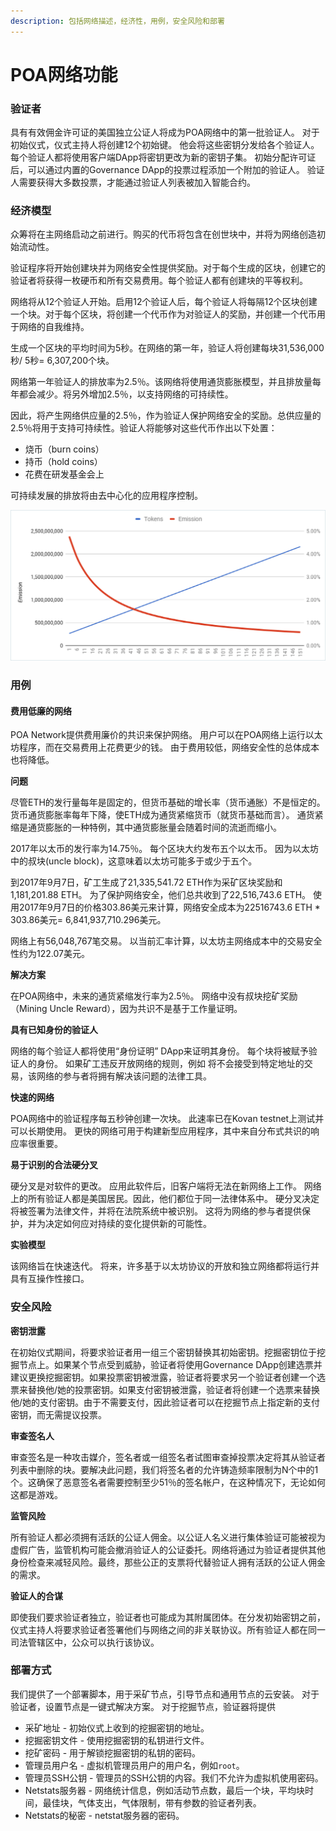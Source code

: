 ```yaml
---
description: 包括网络描述，经济性，用例，安全风险和部署
---
```


# POA网络功能

### 验证者

具有有效佣金许可证的美国独立公证人将成为POA网络中的第一批验证人。 对于初始仪式，仪式主持人将创建12个初始键。 他会将这些密钥分发给各个验证人。 每个验证人都将使用客户端DApp将密钥更改为新的密钥子集。 初始分配许可证后，可以通过内置的Governance DApp的投票过程添加一个附加的验证人。 验证人需要获得大多数投票，才能通过验证人列表被加入智能合约。

### 经济模型

众筹将在主网络启动之前进行。购买的代币将包含在创世块中，并将为网络创造初始流动性。

验证程序将开始创建块并为网络安全性提供奖励。对于每个生成的区块，创建它的验证者将获得一枚硬币和所有交易费用。每个验证人都有创建块的平等权利。

网络将从12个验证人开始。启用12个验证人后，每个验证人将每隔12个区块创建一个块。对于每个区块，将创建一个代币作为对验证人的奖励，并创建一个代币用于网络的自我维持。

生成一个区块的平均时间为5秒。在网络的第一年，验证人将创建每块31,536,000秒/ 5秒= 6,307,200个块。

网络第一年验证人的排放率为2.5％。该网络将使用通货膨胀模型，并且排放量每年都会减少。将另外增加2.5％，以支持网络的可持续性。

因此，将产生网络供应量的2.5％，作为验证人保护网络安全的奖励。总供应量的2.5％将用于支持可持续性。验证人将能够对这些代币作出以下处置：

* 烧币（burn coins）
* 持币（hold coins）
* 花费在研发基金会上

可持续发展的排放将由去中心化的应用程序控制。

![&#x6392;&#x653E;&#x7387;. X-axis - %, Y-axis - &#x5E74;&#x9650;](../../../.gitbook/assets/emission_rate_1.png)

### 用例

#### 费用低廉的网络

POA Network提供费用廉价的共识来保护网络。 用户可以在POA网络上运行以太坊程序，而在交易费用上花费更少的钱。 由于费用较低，网络安全性的总体成本也将降低。

**问题**

尽管ETH的发行量每年是固定的，但货币基础的增长率（货币通胀）不是恒定的。 货币通货膨胀率每年下降，使ETH成为通货紧缩货币（就货币基础而言）。 通货紧缩是通货膨胀的一种特例，其中通货膨胀量会随着时间的流逝而缩小。

2017年以太币的发行率为14.75％。 每个区块大约发布五个以太币。 因为以太坊中的叔块\(uncle block\)，这意味着以太坊可能多于或少于五个。

到2017年9月7日，矿工生成了21,335,541.72 ETH作为采矿区块奖励和1,181,201.88 ETH。 为了保护网络安全，他们总共收到了22,516,743.6 ETH。 使用2017年9月7日的价格303.86美元来计算，网络安全成本为22516743.6 ETH \* 303.86美元= 6,841,937,710.296美元。

网络上有56,048,767笔交易。 以当前汇率计算，以太坊主网络成本中的交易安全性约为122.07美元。

**解决方案**

在POA网络中，未来的通货紧缩发行率为2.5％。 网络中没有叔块挖矿奖励（Mining Uncle Reward），因为共识不是基于工作量证明。

**具有已知身份的验证人**

网络的每个验证人都将使用“身份证明” DApp来证明其身份。 每个块将被赋予验证人的身份。 如果矿工违反开放网络的规则，例如 将不会接受到特定地址的交易，该网络的参与者将拥有解决该问题的法律工具。

**快速的网络**

POA网络中的验证程序每五秒钟创建一次块。 此速率已在Kovan testnet上测试并可以长期使用。 更快的网络可用于构建新型应用程序，其中来自分布式共识的响应率很重要。

**易于识别的合法硬分叉**

硬分叉是对软件的更改。 应用此软件后，旧客户端将无法在新网络上工作。 网络上的所有验证人都是美国居民。因此，他们都位于同一法律体系中。 硬分叉决定将被签署为法律文件，并将在法院系统中被识别。 这将为网络的参与者提供保护，并为决定如何应对持续的变化提供新的可能性。

**实验模型**

该网络旨在快速迭代。 将来，许多基于以太坊协议的开放和独立网络都将运行并具有互操作性接口。

### 安全风险

**密钥泄露**

在初始仪式期间，将要求验证者用一组三个密钥替换其初始密钥。挖掘密钥位于挖掘节点上。如果某个节点受到威胁，验证者将使用Governance DApp创建选票并建议更换挖掘密钥。如果投票密钥被泄露，验证者将要求另一个验证者创建一个选票来替换他/她的投票密钥。如果支付密钥被泄露，验证者将创建一个选票来替换他/她的支付密钥。由于不需要支付，因此验证者可以在挖掘节点上指定新的支付密钥，而无需提议投票。

**审查签名人**

审查签名是一种攻击媒介，签名者或一组签名者试图审查掉投票决定将其从验证者列表中删除的块。要解决此问题，我们将签名者的允许铸造频率限制为N个中的1个。这确保了恶意签名者需要控制至少51％的签名帐户，在这种情况下，无论如何这都是游戏。

**监管风险**

所有验证人都必须拥有活跃的公证人佣金。以公证人名义进行集体验证可能被视为虚假广告，监管机构可能会撤消验证人的公证委托。网络将通过为验证者提供其他身份检查来减轻风险。最终，那些公正的支票将代替验证人拥有活跃的公证人佣金的需求。

**验证人的合谋‌**

即使我们要求验证者独立，验证者也可能成为其附属团体。在分发初始密钥之前，仪式主持人将要求验证者签署他们与网络之间的非关联协议。所有验证人都在同一司法管辖区中，公众可以执行该协议。

### 部署方式

我们提供了一个部署脚本，用于采矿节点，引导节点和通用节点的云安装。 对于验证者，设置节点是一键式解决方案。 对于挖掘节点，验证器将提供

* 采矿地址 - 初始仪式上收到的挖掘密钥的地址。
* 挖掘密钥文件 - 使用挖掘密钥的私钥进行文件。
* 挖矿密码 - 用于解锁挖掘密钥的私钥的密码。
* 管理员用户名 - 虚拟机管理员用户的用户名，例如`root`。
* 管理员SSH公钥 - 管理员的SSH公钥的内容。我们不允许为虚拟机使用密码。
* Netstats服务器 - 网络统计信息，例如活动节点数，最后一个块，平均块时间，最佳块，气体支出，气体限制，带有参数的验证者列表。
* Netstats的秘密 - netstat服务器的密码。

